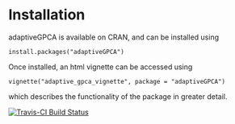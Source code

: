 # Installation

adaptiveGPCA is available on CRAN, and can be installed using
```
install.packages("adaptiveGPCA")
```

Once installed, an html vignette can be accessed using
```
vignette("adaptive_gpca_vignette", package = "adaptiveGPCA")
```
which describes the functionality of the package in greater detail.

[![Travis-CI Build Status](https://travis-ci.org/jfukuyama/adaptiveGPCA.svg?branch=master)](https://travis-ci.org/jfukuyama/adaptiveGPCA)
